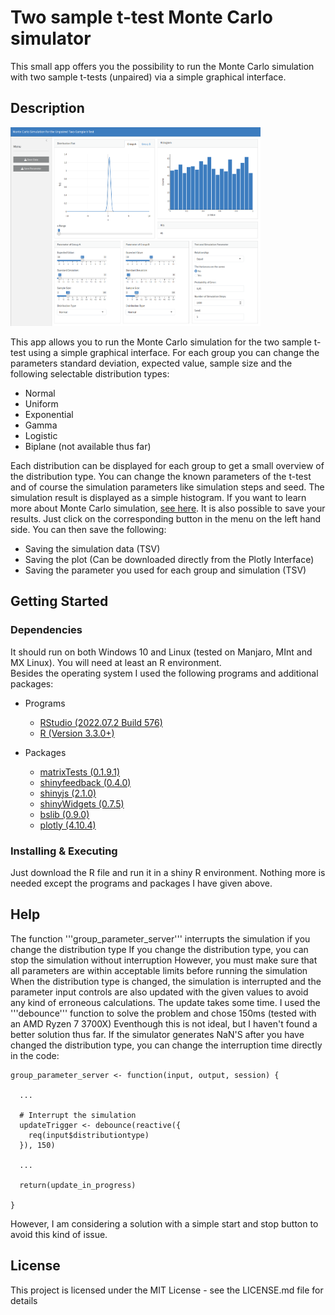 # Two sample t-test Monte Carlo simulator

This small app offers you the possibility to run the Monte Carlo 
simulation with two sample t-tests (unpaired) via a simple graphical interface.

## Description

<p float="left">
   <img src="Overview_Monte_Carlo_Simulator.png" width= "400" >
</p>

This app allows you to run the Monte Carlo simulation for the two sample 
t-test using a simple graphical interface. For each group you can change 
the parameters standard deviation, expected value, sample size and the following 
selectable distribution types:

* Normal
* Uniform
* Exponential
* Gamma
* Logistic
* Biplane (not available thus far)

Each distribution can be displayed for each group to get a small overview 
of the distribution type. You can change the known parameters of the
t-test and of course the simulation parameters like simulation steps and seed.
The simulation result is displayed as a simple histogram. If
you want to learn more about Monte Carlo simulation, 
[see here](https://tjmurphy.github.io/jabstb/ttestmc.html).
It is also possible to save your results. Just click on the corresponding button 
in the menu on the left hand side. You can then save 
the following:

* Saving the simulation data (TSV)
* Saving the plot (Can be downloaded directly from the Plotly Interface)
* Saving the parameter you used for each group and simulation (TSV)

## Getting Started

### Dependencies

It should run on both Windows 10 and Linux (tested on Manjaro, MInt and MX Linux). You will need at least an R environment.                               
Besides the operating system I used the following programs and additional packages:                                                     

* Programs
   - [RStudio (2022.07.2 Build 576)](https://posit.co/download/rstudio-desktop/)
   - [R (Version 3.3.0+)](https://posit.co/download/rstudio-desktop/)

* Packages
   - [matrixTests (0.1.9.1)](https://cran.r-project.org/web/packages/matrixTests/index.html)
   - [shinyfeedback (0.4.0)](https://cran.rstudio.com/web/packages/shinyFeedback/index.html)
   - [shinyjs (2.1.0)](https://cran.r-project.org/web/packages/shinyjs/index.html)
   - [shinyWidgets (0.7.5)](https://cran.r-project.org/web/packages/shinyWidgets/index.html)
   - [bslib (0.9.0)](https://cran.r-project.org/web/packages/bslib/index.html)
   - [plotly (4.10.4)](https://cran.r-project.org/web/packages/plotly/index.html)

### Installing & Executing 

Just download the R file and run it in a shiny R environment. Nothing more is needed except the programs and 
packages I have given above.

## Help

The function '''group_parameter_server''' interrupts the simulation if you change the distribution type 
If you change the distribution type, you can stop the simulation without interruption 
However, you must make sure that all parameters are within acceptable limits before running the simulation 
When the distribution type is changed, the simulation is interrupted and the parameter input controls are also
updated with the given values to avoid any kind of erroneous calculations. The update takes some time. 
I used the '''debounce''' function to solve the problem and chose 150ms (tested with an AMD Ryzen 7 3700X) 
Eventhough this is not ideal, but I haven't found a better solution thus far. If the simulator generates NaN'S after
you have changed the distribution type, you can change the interruption time directly in the code:

```
group_parameter_server <- function(input, output, session) {
  
  ...
  
  # Interrupt the simulation 
  updateTrigger <- debounce(reactive({
    req(input$distributiontype) 
  }), 150)
 
  ...
 
  return(update_in_progress)
  
}

```
However, I am considering a solution with a simple start and stop button to avoid this kind of issue.

## License

This project is licensed under the MIT License - see the LICENSE.md file for details
